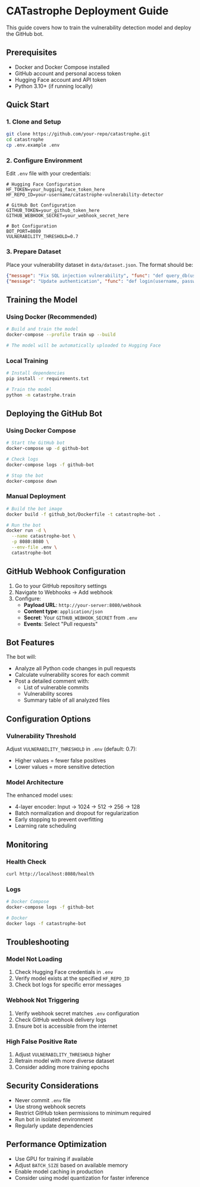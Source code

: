 # CATastrophe Deployment Guide

This guide covers how to train the vulnerability detection model and deploy the GitHub bot.

## Prerequisites

- Docker and Docker Compose installed
- GitHub account and personal access token
- Hugging Face account and API token
- Python 3.10+ (if running locally)

## Quick Start

### 1. Clone and Setup

```bash
git clone https://github.com/your-repo/catastrophe.git
cd catastrophe
cp .env.example .env
```

### 2. Configure Environment

Edit `.env` file with your credentials:

```env
# Hugging Face Configuration
HF_TOKEN=your_hugging_face_token_here
HF_REPO_ID=your-username/catastrophe-vulnerability-detector

# GitHub Bot Configuration
GITHUB_TOKEN=your_github_token_here
GITHUB_WEBHOOK_SECRET=your_webhook_secret_here

# Bot Configuration
BOT_PORT=8080
VULNERABILITY_THRESHOLD=0.7
```

### 3. Prepare Dataset

Place your vulnerability dataset in `data/dataset.json`. The format should be:

```json
{"message": "Fix SQL injection vulnerability", "func": "def query_db(user_input): cursor.execute(f'SELECT * FROM users WHERE id = {user_input}')"}
{"message": "Update authentication", "func": "def login(username, password): # vulnerable code here"}
```

## Training the Model

### Using Docker (Recommended)

```bash
# Build and train the model
docker-compose --profile train up --build

# The model will be automatically uploaded to Hugging Face
```

### Local Training

```bash
# Install dependencies
pip install -r requirements.txt

# Train the model
python -m catastrphe.train
```

## Deploying the GitHub Bot

### Using Docker Compose

```bash
# Start the GitHub bot
docker-compose up -d github-bot

# Check logs
docker-compose logs -f github-bot

# Stop the bot
docker-compose down
```

### Manual Deployment

```bash
# Build the bot image
docker build -f github_bot/Dockerfile -t catastrophe-bot .

# Run the bot
docker run -d \
  --name catastrophe-bot \
  -p 8080:8080 \
  --env-file .env \
  catastrophe-bot
```

## GitHub Webhook Configuration

1. Go to your GitHub repository settings
2. Navigate to Webhooks → Add webhook
3. Configure:
   - **Payload URL**: `http://your-server:8080/webhook`
   - **Content type**: `application/json`
   - **Secret**: Your `GITHUB_WEBHOOK_SECRET` from `.env`
   - **Events**: Select "Pull requests"

## Bot Features

The bot will:
- Analyze all Python code changes in pull requests
- Calculate vulnerability scores for each commit
- Post a detailed comment with:
  - List of vulnerable commits
  - Vulnerability scores
  - Summary table of all analyzed files

## Configuration Options

### Vulnerability Threshold

Adjust `VULNERABILITY_THRESHOLD` in `.env` (default: 0.7):
- Higher values = fewer false positives
- Lower values = more sensitive detection

### Model Architecture

The enhanced model uses:
- 4-layer encoder: Input → 1024 → 512 → 256 → 128
- Batch normalization and dropout for regularization
- Early stopping to prevent overfitting
- Learning rate scheduling

## Monitoring

### Health Check

```bash
curl http://localhost:8080/health
```

### Logs

```bash
# Docker Compose
docker-compose logs -f github-bot

# Docker
docker logs -f catastrophe-bot
```

## Troubleshooting

### Model Not Loading

1. Check Hugging Face credentials in `.env`
2. Verify model exists at the specified `HF_REPO_ID`
3. Check bot logs for specific error messages

### Webhook Not Triggering

1. Verify webhook secret matches `.env` configuration
2. Check GitHub webhook delivery logs
3. Ensure bot is accessible from the internet

### High False Positive Rate

1. Adjust `VULNERABILITY_THRESHOLD` higher
2. Retrain model with more diverse dataset
3. Consider adding more training epochs

## Security Considerations

- Never commit `.env` file
- Use strong webhook secrets
- Restrict GitHub token permissions to minimum required
- Run bot in isolated environment
- Regularly update dependencies

## Performance Optimization

- Use GPU for training if available
- Adjust `BATCH_SIZE` based on available memory
- Enable model caching in production
- Consider using model quantization for faster inference
